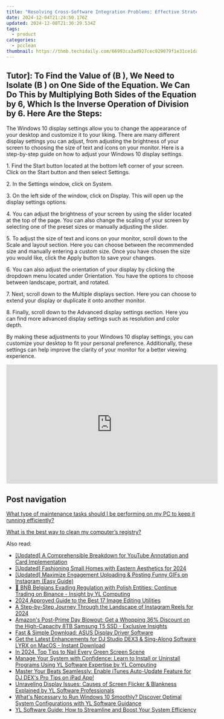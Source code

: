 ```yaml
---
title: "Resolving Cross-Software Integration Problems: Effective Strategies - YL Computing"
date: 2024-12-04T21:24:50.176Z
updated: 2024-12-08T21:36:29.534Z
tags:
  - product
categories:
  - pcclean
thumbnail: https://thmb.techidaily.com/66993ca3ad927cec029079f1e31ce1da86c1e102029671a46187318bc7e5be93.jpg
---
```


## Tutor]: To Find the Value of \(B \), We Need to Isolate \(B \) on One Side of the Equation. We Can Do This by Multiplying Both Sides of the Equation by 6, Which Is the Inverse Operation of Division by 6. Here Are the Steps:

The Windows 10 display settings allow you to change the appearance of your desktop and customize it to your liking. There are many different display settings you can adjust, from adjusting the brightness of your screen to choosing the size of text and icons on your monitor. Here is a step-by-step guide on how to adjust your Windows 10 display settings. 

1\. Find the Start button located at the bottom left corner of your screen. Click on the Start button and then select Settings.

2\. In the Settings window, click on System.

3\. On the left side of the window, click on Display. This will open up the display settings options. 

4\. You can adjust the brightness of your screen by using the slider located at the top of the page. You can also change the scaling of your screen by selecting one of the preset sizes or manually adjusting the slider.

5\. To adjust the size of text and icons on your monitor, scroll down to the Scale and layout section. Here you can choose between the recommended size and manually entering a custom size. Once you have chosen the size you would like, click the Apply button to save your changes.

6\. You can also adjust the orientation of your display by clicking the dropdown menu located under Orientation. You have the options to choose between landscape, portrait, and rotated.

7\. Next, scroll down to the Multiple displays section. Here you can choose to extend your display or duplicate it onto another monitor.

8\. Finally, scroll down to the Advanced display settings section. Here you can find more advanced display settings such as resolution and color depth. 

By making these adjustments to your Windows 10 display settings, you can customize your desktop to fit your personal preference. Additionally, these settings can help improve the clarity of your monitor for a better viewing experience.

<!-- affiliate ads begin -->
<iframe width="560" height="315" src="https://www.youtube.com/embed/HtM7d4dpN1I?si=2vN_xgVGD4eYGORu" title="YouTube video player" frameborder="0" allow="accelerometer; autoplay; clipboard-write; encrypted-media; gyroscope; picture-in-picture; web-share" referrerpolicy="strict-origin-when-cross-origin" allowfullscreen></iframe>
<!-- affiliate ads end -->

## Post navigation

[What type of maintenance tasks should I be performing on my PC to keep it running efficiently?](https://tools.techidaily.com/pcclean/products/)

[What is the best way to clean my computer’s registry?](https://tools.techidaily.com/pcclean/products/)

<ins class="adsbygoogle"
     style="display:block"
     data-ad-format="autorelaxed"
     data-ad-client="ca-pub-7571918770474297"
     data-ad-slot="1223367746"></ins>

<ins class="adsbygoogle"
     style="display:block"
     data-ad-client="ca-pub-7571918770474297"
     data-ad-slot="8358498916"
     data-ad-format="auto"
     data-full-width-responsive="true"></ins>

<span class="atpl-alsoreadstyle">Also read:</span>
<div><ul>
<li><a href="https://youtube-lab.techidaily.com/ed-a-comprehensible-breakdown-for-youtube-annotation-and-card-implementation/"><u>[Updated] A Comprehensible Breakdown for YouTube Annotation and Card Implementation</u></a></li>
<li><a href="https://screen-mirroring-recording.techidaily.com/updated-fashioning-small-homes-with-eastern-aesthetics-for-2024/"><u>[Updated] Fashioning Small Homes with Eastern Aesthetics for 2024</u></a></li>
<li><a href="https://instagram-clips.techidaily.com/updated-maximize-engagement-uploading-and-posting-funny-gifs-on-instagram-easy-guide/"><u>[Updated] Maximize Engagement Uploading & Posting Funny GIFs on Instagram (Easy Guide)</u></a></li>
<li><a href="https://win-hot.techidaily.com/bnb-belgians-evading-regulation-with-polish-entities-continue-trading-on-binance-insight-by-yl-computing/"><u>🚨 BNB Belgians Evading Regulation with Polish Entities: Continue Trading on Binance - Insight by YL Computing</u></a></li>
<li><a href="https://some-knowledge.techidaily.com/2024-approved-guide-to-the-best-17-image-editing-utilities/"><u>2024 Approved Guide to the Best 17 Image Editing Utilities</u></a></li>
<li><a href="https://instagram-video-files.techidaily.com/a-step-by-step-journey-through-the-landscape-of-instagram-reels-for-2024/"><u>A Step-by-Step Journey Through the Landscape of Instagram Reels for 2024</u></a></li>
<li><a href="https://hardware-tips.techidaily.com/amazons-post-prime-day-blowout-get-a-whopping-36-discount-on-the-high-capacity-8tb-samsung-t5-ssd-exclusive-insights/"><u>Amazon's Post-Prime Day Blowout: Get a Whopping 36% Discount on the High-Capacity 8TB Samsung T5 SSD - Exclusive Insights</u></a></li>
<li><a href="https://win-dash.techidaily.com/fast-and-simple-download-asus-display-driver-software/"><u>Fast & Simple Download: ASUS Display Driver Software</u></a></li>
<li><a href="https://win-hot.techidaily.com/get-the-latest-enhancements-for-dj-studio-dex3-and-sing-along-software-lyrx-on-macos-instant-download/"><u>Get the Latest Enhancements for DJ Studio DEX3 & Sing-Along Software LYRX on MacOS - Instant Download</u></a></li>
<li><a href="https://some-skills.techidaily.com/in-2024-top-tips-to-nail-every-green-screen-scene/"><u>In 2024, Top Tips to Nail Every Green Screen Scene</u></a></li>
<li><a href="https://win-hot.techidaily.com/manage-your-system-with-confidence-learn-to-install-or-uninstall-programs-using-yl-software-expertise-by-yl-computing/"><u>Manage Your System with Confidence: Learn to Install or Uninstall Programs Using YL Software Expertise by YL Computing</u></a></li>
<li><a href="https://win-hot.techidaily.com/master-your-beats-seamlessly-enable-itunes-auto-update-feature-for-dj-dexs-pro-tips-on-ipad-app/"><u>Master Your Beats Seamlessly: Enable iTunes Auto-Update Feature for DJ DEX's Pro Tips on iPad App!</u></a></li>
<li><a href="https://win-hot.techidaily.com/unraveling-display-issues-causes-of-screen-flicker-and-blankness-explained-by-yl-software-professionals/"><u>Unraveling Display Issues: Causes of Screen Flicker & Blankness Explained by YL Software Professionals</u></a></li>
<li><a href="https://win-hot.techidaily.com/whats-necessary-to-run-windows-10-smoothly-discover-optimal-system-configurations-with-yl-software-guidance/"><u>What's Necessary to Run Windows 10 Smoothly? Discover Optimal System Configurations with YL Software Guidance</u></a></li>
<li><a href="https://win-hot.techidaily.com/yl-software-guide-how-to-streamline-and-boost-your-system-efficiency/"><u>YL Software Guide: How to Streamline and Boost Your System Efficiency</u></a></li>
</ul></div>

